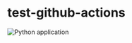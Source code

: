 # test-github-actions
![Python application](https://github.com/fkanayama/test-github-actions/workflows/Python%20application/badge.svg)

